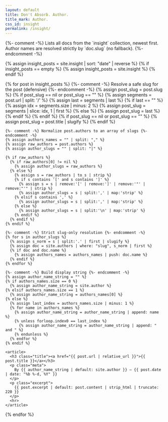 ```yaml
---
layout: default
title: Don't Absorb. Author.
title_mark: Author.
css_id: insight
permalink: /insight/
---
```


<section id="insights-stream">
  {%- comment -%}
  Lists all docs from the `insight` collection, newest first.
  Author names are resolved strictly by `doc.slug` (no fallback).
  {%- endcomment -%}

  {% assign insight_posts = site.insight | sort: "date" | reverse %}
  {% if insight_posts == empty %}
    {% assign insight_posts = site.insight %}
  {% endif %}

  {% for post in insight_posts %}
    {%- comment -%} Resolve a safe slug for the post (defensive) {%- endcomment -%}
    {% assign post_slug = post.slug %}
    {% if post_slug == nil or post_slug == "" %}
      {% assign segments = post.url | split: '/' %}
      {% assign last = segments | last %}
      {% if last == "" %}
        {% assign idx = segments.size | minus: 2 %}
        {% assign post_slug = segments | slice: idx, 1 | first %}
      {% else %}
        {% assign post_slug = last %}
      {% endif %}
    {% endif %}
    {% if post_slug == nil or post_slug == "" %}
      {% assign post_slug = post.title | slugify %}
    {% endif %}

    {%- comment -%} Normalize post.authors to an array of slugs {%- endcomment -%}
    {% assign authors_names = "" | split: "," %}
    {% assign raw_authors = post.authors %}
    {% assign author_slugs = "" | split: "|" %}

    {% if raw_authors %}
      {% if raw_authors[0] != nil %}
        {% assign author_slugs = raw_authors %}
      {% else %}
        {% assign s = raw_authors | to_s | strip %}
        {% if s contains '[' and s contains ']' %}
          {% assign s = s | remove:'[' | remove:']' | remove:'"' | remove:"'" | strip %}
          {% assign author_slugs = s | split:',' | map:'strip' %}
        {% elsif s contains ',' %}
          {% assign author_slugs = s | split:',' | map:'strip' %}
        {% else %}
          {% assign author_slugs = s | split:'\n' | map:'strip' %}
        {% endif %}
      {% endif %}
    {% endif %}

    {%- comment -%} Strict slug-only resolution {%- endcomment -%}
    {% for s in author_slugs %}
      {% assign s_norm = s | split:'.' | first | slugify %}
      {% assign doc = site.authors | where: "slug", s_norm | first %}
      {% if doc and doc.name %}
        {% assign authors_names = authors_names | push: doc.name %}
      {% endif %}
    {% endfor %}

    {%- comment -%} Build display string {%- endcomment -%}
    {% assign author_name_string = "" %}
    {% if authors_names.size == 0 %}
      {% assign author_name_string = site.author %}
    {% elsif authors_names.size == 1 %}
      {% assign author_name_string = authors_names[0] %}
    {% else %}
      {% assign last_index = authors_names.size | minus: 1 %}
      {% for name in authors_names %}
        {% assign author_name_string = author_name_string | append: name %}
        {% unless forloop.index0 == last_index %}
          {% assign author_name_string = author_name_string | append: " and " %}
        {% endunless %}
      {% endfor %}
    {% endif %}

    <article>
      <h3 class="title"><a href="{{ post.url | relative_url }}">{{ post.title }}</a></h3>
      <p class="meta">
        By {{ author_name_string | default: site.author }} — {{ post.date | date: "%b %-d, %Y" }}
      </p>
      <p class="excerpt">
        {{ post.excerpt | default: post.content | strip_html | truncate: 220 }}
      </p>
      <hr>
    </article>
  {% endfor %}
</section>
